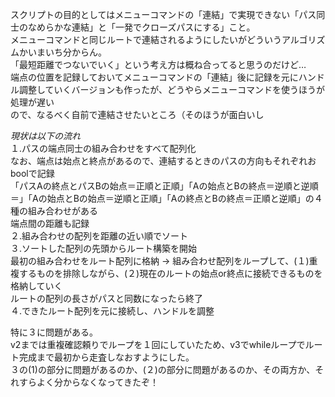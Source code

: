 スクリプトの目的としてはメニューコマンドの「連結」で実現できない「パス同士のなめらかな連結」と「一発でクローズパスにする」こと。  
メニューコマンドと同じルートで連結されるようにしたいがどういうアルゴリズムかいまいち分からん。  
「最短距離でつないでいく」という考え方は概ね合ってると思うのだけど…  
端点の位置を記録しておいてメニューコマンドの「連結」後に記録を元にハンドル調整していくバージョンも作ったが、どうやらメニューコマンドを使うほうが処理が遅い  
ので、なるべく自前で連結させたいところ（そのほうが面白いし

*現状は以下の流れ*  
１.パスの端点同士の組み合わせをすべて配列化  
  なお、端点は始点と終点があるので、連結するときのパスの方向もそれぞれおboolで記録  
  「パスAの終点とパスBの始点＝正順と正順」「Aの始点とBの終点＝逆順と逆順＝」「Aの始点とBの始点＝逆順と正順」「Aの終点とBの終点＝正順と逆順」の４種の組み合わせがある  
  端点間の距離も記録  
２.組み合わせの配列を距離の近い順でソート  
３.ソートした配列の先頭からルート構築を開始  
  最初の組み合わせをルート配列に格納 → 組み合わせ配列をループして、(１)重複するものを排除しながら、(２)現在のルートの始点or終点に接続できるものを格納していく  
  ルートの配列の長さがパスと同数になったら終了  
４.できたルート配列を元に接続し、ハンドルを調整  

特に３に問題がある。  
v2までは重複確認頼りでループを１回にしていたため、v3でwhileループでルート完成まで最初から走査しなおすようにした。  
３の(1)の部分に問題があるのか、(２)の部分に問題があるのか、その両方か、それすらよく分からなくなってきたぞ！
